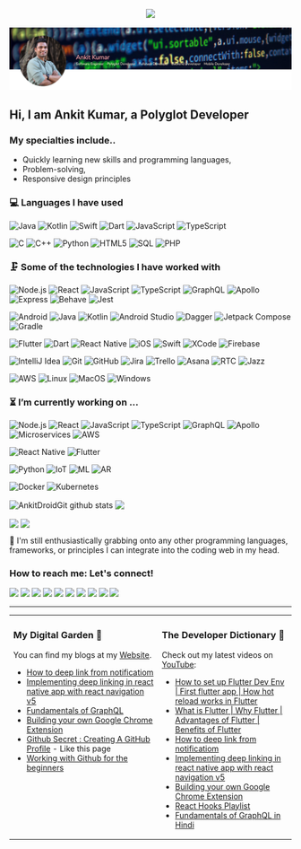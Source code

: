 
<p align="center"> 
  <img src="https://profile-counter.glitch.me/AnkitDroidGit/count.svg" />
</p>

![](https://raw.githubusercontent.com/AnkitDroidGit/AnkitDroidGit/master/dp.png)

## Hi, I am Ankit Kumar, a Polyglot Developer

### My specialties include..
- Quickly learning new skills and programming languages,
- Problem-solving,
- Responsive design principles


### 💻 Languages I have used

![Java](https://img.shields.io/badge/-Java-333333?style=flat&logo=java)
![Kotlin](https://img.shields.io/badge/-kotlin-333333?style=flat&logo=kotlin)
![Swift](https://img.shields.io/badge/-Swift-333333?style=flat&logo=swift)
![Dart](https://img.shields.io/badge/-Dart-333333?style=flat&logo=dart)
![JavaScript](https://img.shields.io/badge/-JavaScript-333333?style=flat&logo=javascript)
![TypeScript](https://img.shields.io/badge/-TypeScript-333333?style=flat&logo=typescript)


![C](https://img.shields.io/badge/-C-333333?style=flat&logo=c)
![C++](https://img.shields.io/badge/-C++-333333?style=flat&logo=c%2B%2B)
![Python](https://img.shields.io/badge/-Python-333333?style=flat&logo=python)
![HTML5](https://img.shields.io/badge/-HTML5-333333?style=flat&logo=html5)
![SQL](https://img.shields.io/badge/-SQL-333333?style=flat&logo=postgresql)
![PHP](https://img.shields.io/badge/-PHP-333333?style=flat&logo=php)


### 🗜 Some of the technologies I have worked with
![Node.js](https://img.shields.io/badge/-Node.js-333333?style=flat&logo=node.js&logoColor=339933)
![React](https://img.shields.io/badge/-React-333333?style=flat&logo=React&logoColor=61DAFB)
![JavaScript](https://img.shields.io/badge/-JavaScript-333333?style=flat&logo=javascript)
![TypeScript](https://img.shields.io/badge/-TypeScript-333333?style=flat&logo=typescript)
![GraphQL](https://img.shields.io/badge/-Graphql-333333?style=flat&logo=graphql)
![Apollo](http://img.shields.io/badge/-Apollo-333333?style=flat&logo=graphql)
![Express](http://img.shields.io/badge/-Expressjs-333333?style=flat&logo=javascript)
![Behave](http://img.shields.io/badge/-Behave-333333?style=flat&logo=python)
![Jest](http://img.shields.io/badge/-Jest-333333?style=flat&logo=jest)

![Android](http://img.shields.io/badge/-Android-333333?style=flat&logo=android)
![Java](https://img.shields.io/badge/-Java-333333?style=flat&logo=java)
![Kotlin](https://img.shields.io/badge/-kotlin-333333?style=flat&logo=kotlin)
![Android Studio](http://img.shields.io/badge/-Android%20Studio-333333?style=flat&logo=android-studio)
![Dagger](http://img.shields.io/badge/-dagger-333333?style=flat&logo=android)
![Jetpack Compose](http://img.shields.io/badge/-Jetpack%20Compose-333333?style=flat&logo=android)
![Gradle](http://img.shields.io/badge/-Gradle-333333?style=flat&logo=gradle)

![Flutter](http://img.shields.io/badge/-Flutter-333333?style=flat&logo=flutter)
![Dart](https://img.shields.io/badge/-Dart-333333?style=flat&logo=dart)
![React Native](http://img.shields.io/badge/-React%20Native-333333?style=flat&logo=react)
![iOS](http://img.shields.io/badge/-iOS-333333?style=flat&logo=apple)
![Swift](https://img.shields.io/badge/-Swift-333333?style=flat&logo=swift)
![XCode](https://img.shields.io/badge/-XCode-333333?style=flat&logo=XCode&logoColor=1575F9)
![Firebase](http://img.shields.io/badge/-Firebase-333333?style=flat&logo=firebase)

![IntelliJ Idea](http://img.shields.io/badge/-IntelliJ-333333?style=flat&logo=jetbrains)
![Git](https://img.shields.io/badge/-Git-333333?style=flat&logo=git&logoColor=F05032)
![GitHub](https://img.shields.io/badge/-GitHub-333333?style=flat&logo=github&logoColor=FFFFFF)
![Jira](https://img.shields.io/badge/-Jira-333333?style=flat&logo=jira-software&logoColor=white&logoColor=0052CC)
![Trello](http://img.shields.io/badge/-Trello-333333?style=flat&logo=trello)
![Asana](http://img.shields.io/badge/-Asana-333333?style=flat&logo=asana)
![RTC](http://img.shields.io/badge/-RTC-333333?style=flat&logo=ibm)
![Jazz](http://img.shields.io/badge/-Jazz-333333?style=flat&logo=ibm)

![AWS](http://img.shields.io/badge/-AWS-333333?style=flat&logo=amazon)
![Linux](https://img.shields.io/badge/-Linux-333333?style=flat&logo=linux&logoColor=FCC624)
![MacOS](http://img.shields.io/badge/-Mac%20OS-333333?style=flat&logo=apple)
![Windows](http://img.shields.io/badge/-Windows-333333?style=flat&logo=windows)


### ⏳ I’m currently working on ...

![Node.js](https://img.shields.io/badge/-Node.js-333333?style=flat&logo=node.js&logoColor=339933)
![React](https://img.shields.io/badge/-React-333333?style=flat&logo=React&logoColor=61DAFB)
![JavaScript](https://img.shields.io/badge/-JavaScript-333333?style=flat&logo=javascript)
![TypeScript](https://img.shields.io/badge/-TypeScript-333333?style=flat&logo=typescript)
![GraphQL](https://img.shields.io/badge/-Graphql-333333?style=flat&logo=graphql)
![Apollo](http://img.shields.io/badge/-Apollo-333333?style=flat&logo=graphql)
![Microservices](http://img.shields.io/badge/-Microservices-333333?style=flat&logo=microservices)
![AWS](http://img.shields.io/badge/-AWS-333333?style=flat&logo=amazon)

![React Native](http://img.shields.io/badge/-React%20Native-333333?style=flat&logo=react)
![Flutter](http://img.shields.io/badge/-Flutter-333333?style=flat&logo=flutter)

![Python](https://img.shields.io/badge/-Python-333333?style=flat&logo=python)
![IoT](http://img.shields.io/badge/-IoT-333333?style=flat&logo=iot)
![ML](http://img.shields.io/badge/-Machine%20Learning-333333?style=flat&logo=machine-learning)
![AR](http://img.shields.io/badge/-Augumented%20Reality-333333?style=flat&logo=ar)

![Docker](http://img.shields.io/badge/-docker-333333?style=flat&logo=docker)
![Kubernetes](http://img.shields.io/badge/-Kubernetes-333333?style=flat&logo=kubernetes)


<img align="center" src="https://github-readme-stats.vercel.app/api?username=AnkitDroidGit&show_icons=true&theme=onedark&line_height=27" alt="AnkitDroidGit github stats" />	

<img align="center" src="https://github-readme-stats.vercel.app/api/top-langs/?username=AnkitDroidGit&layout=compact&theme=onedark&hide=css,html,jupyter+notebook" />	

<p>
  <img align="center" src="https://github-readme-stats.vercel.app/api/pin/?username=AnkitDroidGit&repo=RxKotlin-RxJava2-Android-Samples&show_owner=true&theme=onedark" />  <img align="center" src="https://github-readme-stats.vercel.app/api/pin/?username=AnkitDroidGit&repo=FoldingAnimationKotlin-Android&show_owner=true&theme=onedark" />
</p>	



 🔭 I'm still enthusiastically grabbing onto any other programming languages, frameworks, or principles I can integrate into the coding web in my head. 


### How to reach me: Let's connect!


[<img height="30" src="https://img.shields.io/badge/twitter-%231DA1F2.svg?&style=flat&logo=twitter&logoColor=white" />][Twitter]
[<img height="30" src = "https://img.shields.io/badge/Youtube-%23E4405F.svg?&style=flat&logo=Youtube&logoColor=white">][Youtube] 
[<img height="30" src="https://img.shields.io/badge/Hashnode-%230077B5.svg?&style=flat&logo=Hashnode&logoColor=white" />][Hashnode]
[<img height="30" src = "https://img.shields.io/badge/gmail-c14438?&style=flat&logo=gmail&logoColor=white">][gmail] 
[<img height="30" src="https://img.shields.io/badge/linkedin-blue.svg?&style=flat&logo=linkedin&logoColor=white" />][LinkedIn]
[<img height="30" src="https://img.shields.io/badge/-Medium-000000.svg?&style=flat&logo=Medium&logoColor=white" />][Medium]
[<img height="30" src="https://img.shields.io/badge/DEV.TO-%230A0A0A.svg?&style=flat&logo=dev-dot-to" />][Dev]
[<img height="30" src="https://img.shields.io/badge/-Stackoverflow-ffffff?style=flat&logo=stackoverflow" />][Stackoverflow]
[<img height="30" src = "https://img.shields.io/badge/Facebook-036be4.svg?&style=fflat&logo=facebook&logoColor=white">][Facebook]
[<img height="30" src = "https://img.shields.io/badge/-Telegram-2CA5E0?style=flat&logo=telegram&logoColor=white">][Telegram]
<br />
<hr />

[Twitter]: https://twitter.com/KumarrAnkitt
[youtube]: https://www.youtube.com/channel/UCalpz0wG0xvNXcVYasg1pEA
[Hashnode]: http://kumarankit.hashnode.dev/
[gmail]: mailto:ankitdroiddeveloper@gmail.com/
[Linkedin]: https://www.linkedin.com/in/kumarankitkumar/
[Medium]: https://ankitdeveloper.medium.com/
[Stackoverflow]: https://stackoverflow.com/users/3282461
[Facebook]: https://www.facebook.com/ankitoid
[Telegram]: https://t.me/AnkKumar
[Dev]: https://dev.to/ankitkumar


<table>
<tr>
<td valign="top" width="50%">

### My Digital Garden 🌱
You can find my blogs at my [Website](https://ankitkumar.dev).
- [How to deep link from notificatiom](https://ankitkumar.dev/how-to-deep-link-from-notification-in-react-native)
- [Implementing deep linking in react native app with react navigation v5](https://ankitkumar.dev/react-native-deeplink-with-react-navigation)
- [Fundamentals of GraphQL](https://ankitkumar.dev/fundamentals-of-graphql/)
- [Building your own Google Chrome Extension](https://ankitkumar.dev/building-own-cheome-extension)
- [Github Secret : Creating A GitHub Profile](https://ankitkumar.dev/github-secret-creating-github-profile) - Like this page
- [Working with Github for the beginners](https://ankitkumar.dev/git-basics-for-beginners/)
</td>
<td valign="top" width="45%">

### The Developer Dictionary 🌱
Check out my latest videos on [YouTube](https://www.youtube.com/TechTalksByAnkitKumar):
- [How to set up Flutter Dev Env | First flutter app | How hot reload works in Flutter](https://youtu.be/yseUNifjC5U)
- [What is Flutter | Why Flutter | Advantages of Flutter | Benefits of Flutter](https://youtu.be/a-EcD1AKRag)
- [How to deep link from notificatiom](https://youtu.be/W4800s7HiOU)
- [Implementing deep linking in react native app with react navigation v5](https://youtu.be/s8YaclRknYw)
- [Building your own Google Chrome Extension](https://youtu.be/CqdUGhzIddA)
- [React Hooks Playlist](https://youtube.com/playlist?list=PLt7lRnT2c5QRVIELOi2A0NRoY7JHAQdWB)
- [Fundamentals of GraphQL in Hindi](https://youtube.com/playlist?list=PLt7lRnT2c5QTdzvHgKybuMankvw855qMW)
</td>
</tr>
</table>
